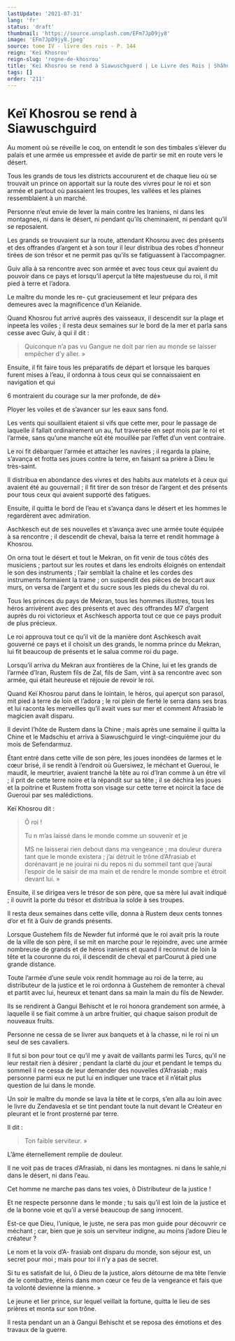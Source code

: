 ```yaml
---
lastUpdate: '2021-07-31'
lang: 'fr'
status: 'draft'
thumbnail: 'https://source.unsplash.com/EFm7JpD9jy8'
image: 'EFm7JpD9jy8.jpeg'
source: tome IV - livre des rois - P. 144
reign: 'Keï Khosrou'
reign-slug: 'regne-de-khosrou'
title: 'Keï Khosrou se rend à Siawuschguerd | Le Livre des Rois | Shâhnâmeh'
tags: []
order: '211'
---
```


<!-- LTeX: language=fr -->

# Keï Khosrou se rend à Siawuschguird

Au moment où se réveille le coq, on entendit le son des timbales s’élever du palais et une armée us empressée et avide de partir se mit en route vers le désert.

Tous les grands de tous les districts accoururent et de chaque lieu où se trouvait un prince on apportait sur la route des vivres pour le roi et son armée et partout où passaient les troupes, les vallées et les plaines ressemblaient à un marché.

Personne n’eut envie de lever la main contre les Iraniens, ni dans les montagnes, ni dans le désert, ni pendant qu’ils cheminaient, ni pendant qu’il se reposaient.

Les grands se trouvaient sur la route, attendant Khosrou avec des présents et des offrandes d’argent et à son tour il leur distribua des robes d’honneur tirées de son trésor et ne permit pas qu’ils se fatiguassent à l’accompagner.

Guiv alla à sa rencontre avec son armée et avec tous ceux qui avaient du pouvoir dans ce pays et lorsqu’il aperçut la tête majestueuse du roi, il mit pied à terre et l’adora.

Le maître du monde les re-
çut gracieusement et leur prépara des demeures avec la magnificence d’un Keïanide.

Quand Khosrou fut arrivé auprès des vaisseaux, il descendit sur la plage et inpeeta les voiles ; il resta deux semaines sur le bord de la mer et parla sans cesse avec Guiv, à qui il dit :

> Quiconque n’a pas vu Gangue ne doit par rien au monde se laisser empêcher d’y aller. »

Ensuite, il fit faire tous les préparatifs de départ et lorsque les barques furent mises à l’eau, il ordonna à tous ceux qui se connaissaient en navigation et qui

6 montraient du courage sur la mer profonde, de dé»

Ployer les voiles et de s’avancer sur les eaux sans fond.

Les vents qui souillaient étaient si vifs que cette mer, pour le passage de laquelle il fallait ordinairement un au, fut traversée en sept mois par le roi et l’armée, sans qu’une manche eût été mouillée par l’effet d’un vent contraire.

Le roi fit débarquer l’armée et attacher les navires ; il regarda la plaine, s’avança et frotta ses joues contre la terre, en faisant sa prière à Dieu le très-saint.

Il distribua en abondance des vivres et des habits aux matelots et à ceux qui avaient été au gouvernail ; il fit tirer de son trésor de l’argent et des présents pour tous ceux qui avaient supporté des fatigues.

Ensuite, il quitta le bord de l’eau et s’avança dans le désert et les hommes le regardèrent avec admiration.

Aschkesch eut de ses nouvelles et s’avança avec une armée toute équipée à sa rencontre ; il descendit de cheval, baisa la terre et rendit hommage à Khosrou.

On orna tout le désert et tout le Mekran, on fit venir de tous côtés des musiciens ; partout sur les routes et dans les endroits éloignés on entendait le son des instruments ; l’air semblait la chaîne et les cordes des instruments formaient la trame ; on suspendit des pièces de brocart aux murs, on versa de l’argent et du sucre sous les pieds du cheval du roi.

Tous les princes du pays de Mekran, tous les hommes illustres, tous les héros arrivèrent avec des présents et avec des offrandes M7 d’argent auprès du roi victorieux et Aschkesch apporta tout ce que ce pays produit de plus précieux.

Le roi approuva tout ce qu’il vit de la manière dont Aschkesch avait gouverné ce pays et il choisit un des grands, le nomma prince du Mekran, lui fit beaucoup de présents et le salua comme roi du page.

Lorsqu’il arriva du Mekran aux frontières de la Chine, lui et les grands de l’armée d’Iran, Rustem fils de Zal, fils de Sam, vint à sa rencontre avec son armée, qui était heureuse et réjouie de revoir le roi.

Quand Keï Khosrou parut dans le lointain, le héros, qui aperçut son parasol, mit pied à terre de loin et l’adora ; le roi plein de fierté le serra dans ses bras et lui raconta les merveilles qu’il avait vues sur mer et comment Afrasiab le magicien avait disparu.

Il devint l’hôte de Rustem dans la Chine ; mais après une semaine il quitta la Chine et le Madschiu et arriva à Siawuschguird le vingt-cinquième jour du mois de Sefendarmuz.

Étant entré dans cette ville de son père, les joues inondées de larmes et le cœur brisé, il se rendit à l’endroit où Guersiwez, le méchant et Gueroui, le maudit, le meurtrier, avaient tranché la tête au roi d’Iran comme à un être vil ; il prit de cette terre noire et la répandit sur sa tête ; il se déchira les joues et la poitrine et Rustem frotta son visage sur cette terre et noircit la face de Gueroui par ses malédictions.

Keï Khosrou dit :

> Ô roi !
>
> Tu n m’as laissé dans le monde comme un souvenir et je
>
> MS ne laisserai rien debout dans ma vengeance ; ma douleur durera tant que le monde existera ; j’ai détruit le trône d’Afrasiab et dorénavant je ne jouirai ni du repos ni du sommeil tant que j’aurai l’espoir de le saisir de ma main et de rendre le monde sombre et étroit devant lui. »

Ensuite, il se dirigea vers le trésor de son père, que sa mère lui avait indiqué ; il ouvrit la porte du trésor et distribua la solde à ses troupes.

Il resta deux semaines dans cette ville, donna à Rustem deux cents tonnes d’or et fit à Guiv de grands présents.

Lorsque Gustehem fils de Newder fut informé que le roi avait pris la route de la ville de son père, il se mit en marche pour le rejoindre, avec une armée nombreuse de grands et de héros iraniens et quand il reconnut de loin la tête et la couronne du roi, il descendit de cheval et parCourut à pied une grande distance.

Toute l’armée d’une seule voix rendit hommage au roi de la terre, au distributeur de la justice et le roi ordonna à Gustehem de remonter à cheval et partit avec lui, heureux et tenant dans sa main la main du fils de Newder.

Ils se rendirent à Gangui Behischt et le roi honora grandement son armée, à laquelle il se fiait comme à un arbre fruitier, qui chaque saison produit de nouveaux fruits.

Personne ne cessa de se livrer aux banquets et à la chasse, ni le roi ni un seul de ses cavaliers.

Il fut si bon pour tout ce qu’il me y avait de vaillants parmi les Turcs, qu’il ne leur restait rien à désirer ; pendant la clarté du jour et pendant le temps du sommeil il ne cessa de leur demander des nouvelles d’Afrasiab ; mais personne parmi eux ne put lui en indiquer une trace et il n’était plus question de lui dans le monde.

Un soir le maître du monde se lava la tête et le corps, s’en alla au loin avec le livre du Zendavesla et se tint pendant toute la nuit devant le Créateur en pleurant et le front prosterné par terre.

Il dit :

> Ton faible serviteur. »

L’âme éternellement remplie de douleur.

Il ne voit pas de traces d’Afrasiab, ni dans les montagnes. ni dans le sahle,ni dans le désert, ni dans l’eau.

Cet homme ne marche pas dans tes voies, ô Distributeur de la justice !

Et ne respecte personne dans le monde ; tu sais qu’il est loin de la justice et de la bonne voie et qu’il a versé beaucoup de sang innocent.

Est-ce que Dieu, l’unique, le juste, ne sera pas mon guide pour découvrir ce méchant ; car, bien que je sois un serviteur indigne, au moins j’adore Dieu le créateur ?

Le nom et la voix d’A-
frasiab ont disparu du monde, son séjour est, un secret pour moi ; mais pour toi il n’y a pas de secret.

Si tu es satisfait de lui, ô Dieu de la justice, alors détourne de ma tête l’envie de le combattre, éteins dans mon cœur ce feu de la vengeance et fais que ta volonté devienne la mienne. »

Le jeune et lier prince, sur lequel veillait la fortune, quitta le lieu de ses prières et monta sur son trône.

Il resta pendant un an à Gangui Behischt et se reposa des émotions et des travaux de la guerre.

